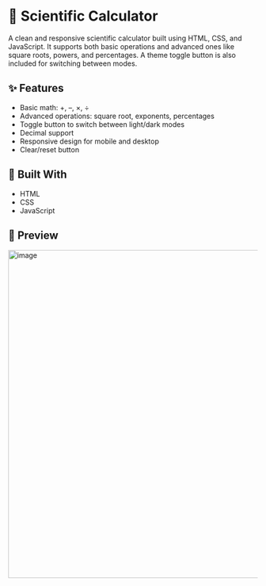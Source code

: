 # 🧮 Scientific Calculator

A clean and responsive scientific calculator built using HTML, CSS, and JavaScript. It supports both basic operations and advanced ones like square roots, powers, and percentages. A theme toggle button is also included for switching between modes.

## ✨ Features

- Basic math: +, –, ×, ÷
- Advanced operations: square root, exponents, percentages
- Toggle button to switch between light/dark modes
- Decimal support
- Responsive design for mobile and desktop
- Clear/reset button

## 🧩 Built With

- HTML
- CSS
- JavaScript

## 📸 Preview

<img width="1061" height="662" alt="image" src="https://github.com/user-attachments/assets/ae921157-fa7a-4da8-82cd-67841db1ed48" />
